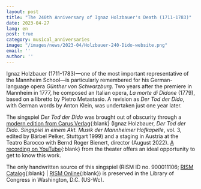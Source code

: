 ```yaml
---
layout: post
title: "The 240th Anniversary of Ignaz Holzbauer's Death (1711-1783)"
date: 2023-04-27
lang: en
post: true
category: musical_anniversaries
image: "/images/news/2023-04/Holzbauer-240-Dido-website.png"
email: ''
author: ''
---
```


Ignaz Holzbauer (1711-1783)—one of the most important representative of the Mannheim School—is particularly remembered for his German-language opera _Günther von Schwarzburg_. Two years after the premiere in Mannheim in 1777, he composed an Italian opera, _La morte di Didone_ (1779), based on a libretto by Pietro Metastasio. A revision as _Der Tod der Dido_, with German words by Anton Klein, was undertaken just one year later.  

The singspiel _Der Tod der Dido_ was brought out of obscurity through a [modern edition from Carus Verlag](https://www.carus-verlag.com/musiknoten-und-aufnahmen/ignaz-holzbauer-der-tod-der-dido-5050500.html){:blank} (Ignaz Holzbauer, _Der Tod der Dido. Singspiel in einem Akt. Musik der Mannheimer Hofkapelle_, vol. 3, edited by Bärbel Pelker, Stuttgart 1999) and a staging in Austria at the Teatro Barocco with Bernd Roger Bienert, director (August 2022). [A recording on YouTube](https://www.youtube.com/watch?v=bl349jIj6Pg){:blank} from the theater offers an ideal opportunity to get to know this work.   

The only handwritten source of this singspiel (RISM ID no. 900011106; [RISM Catalog](https://opac.rism.info/search?id=900011106&View=rism){:blank} \| [RISM Online](https://rism.online/sources/900011106){:blank}) is preserved in the Library of Congress in Washington, D.C. (US-Wc).
